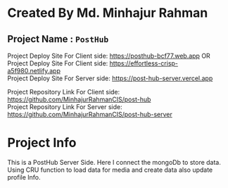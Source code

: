 # Created By Md. Minhajur Rahman

## Project Name : `PostHub`
Project Deploy Site For Client side: https://posthub-bcf77.web.app OR\
Project Deploy Site For Client side: https://effortless-crisp-a5f980.netlify.app \
Project Deploy Site For Server side: https://post-hub-server.vercel.app


Project Repository Link For Client side: https://github.com/MinhajurRahmanCIS/post-hub \
Project Repository Link For Server side: https://github.com/MinhajurRahmanCIS/post-hub-server

# Project Info
This is a PostHub Server Side. Here I connect the mongoDb to store data. Using CRU function to load data for media and create data also update profile Info.